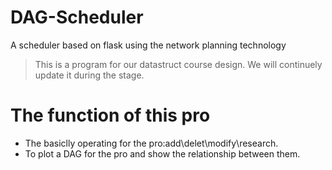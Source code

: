 # DAG-Scheduler
A scheduler based on flask using the network planning technology

>This is a program for our datastruct course design.
>We will continuely update it during the stage.

# The function of this pro
* The basiclly operating for the pro:add\delet\modify\research.
* To plot a DAG for the pro and show the relationship between them.
